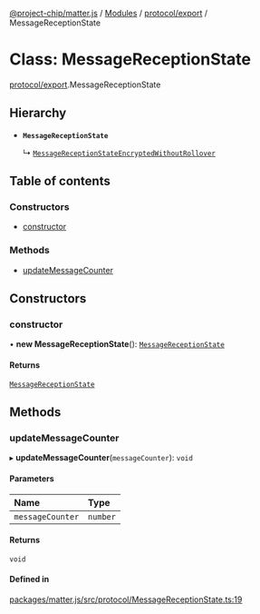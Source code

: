 [@project-chip/matter.js](../README.md) / [Modules](../modules.md) / [protocol/export](../modules/protocol_export.md) / MessageReceptionState

# Class: MessageReceptionState

[protocol/export](../modules/protocol_export.md).MessageReceptionState

## Hierarchy

- **`MessageReceptionState`**

  ↳ [`MessageReceptionStateEncryptedWithoutRollover`](protocol_export.MessageReceptionStateEncryptedWithoutRollover.md)

## Table of contents

### Constructors

- [constructor](protocol_export.MessageReceptionState.md#constructor)

### Methods

- [updateMessageCounter](protocol_export.MessageReceptionState.md#updatemessagecounter)

## Constructors

### constructor

• **new MessageReceptionState**(): [`MessageReceptionState`](protocol_export.MessageReceptionState.md)

#### Returns

[`MessageReceptionState`](protocol_export.MessageReceptionState.md)

## Methods

### updateMessageCounter

▸ **updateMessageCounter**(`messageCounter`): `void`

#### Parameters

| Name | Type |
| :------ | :------ |
| `messageCounter` | `number` |

#### Returns

`void`

#### Defined in

[packages/matter.js/src/protocol/MessageReceptionState.ts:19](https://github.com/project-chip/matter.js/blob/904d0c9b952b91f28a21803759c5e5c66ee4d272/packages/matter.js/src/protocol/MessageReceptionState.ts#L19)
